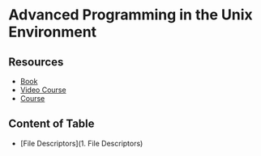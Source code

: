 # Advanced Programming in the Unix Environment

## Resources

- [Book](https://www.amazon.de/Programming-Environment-Addison-Wesley-Professional-Computing/dp/0321637739)
- [Video Course](https://www.youtube.com/playlist?list=PL0qfF8MrJ-jxMfirAdxDs9zIiBg2Wug0z)
- [Course](https://stevens.netmeister.org/631/)


## Content of Table
- [File Descriptors](1. File Descriptors)